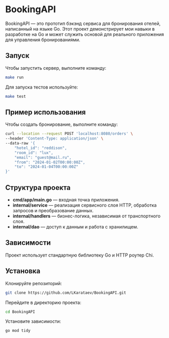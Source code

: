 # BookingAPI

BookingAPI — это прототип бэкэнд сервиса для бронирования отелей, написанный на языке Go. Этот проект демонстрирует мои навыки в разработке на Go и может служить основой для реального приложения для управления бронированиями.

## Запуск

Чтобы запустить сервер, выполните команду:

```sh
make run
```

Для запуска тестов используйте:

```sh
make test
```

## Пример использования

Чтобы создать бронирование, выполните команду:

```sh
curl --location --request POST 'localhost:8080/orders' \
--header 'Content-Type: application/json' \
--data-raw '{
    "hotel_id": "reddison",
    "room_id": "lux",
    "email": "guest@mail.ru",
    "from": "2024-01-02T00:00:00Z",
    "to": "2024-01-04T00:00:00Z"
}'
```

## Структура проекта

- **cmd/app/main.go** — входная точка приложения.
- **internal/service** — реализация сервисного слоя HTTP, обработка запросов и преобразование данных.
- **internal/handlers** — бизнес-логика, независимая от транспортного слоя.
- **internal/dao** — доступ к данным и работа с хранилищем.

## Зависимости

Проект использует стандартную библиотеку Go и HTTP роутер Chi.

## Установка

Клонируйте репозиторий:

```sh
git clone https://github.com/LKarataev/BookingAPI.git
```

Перейдите в директорию проекта:

```sh
cd BookingAPI
```

Установите зависимости:
```sh
go mod tidy
```
